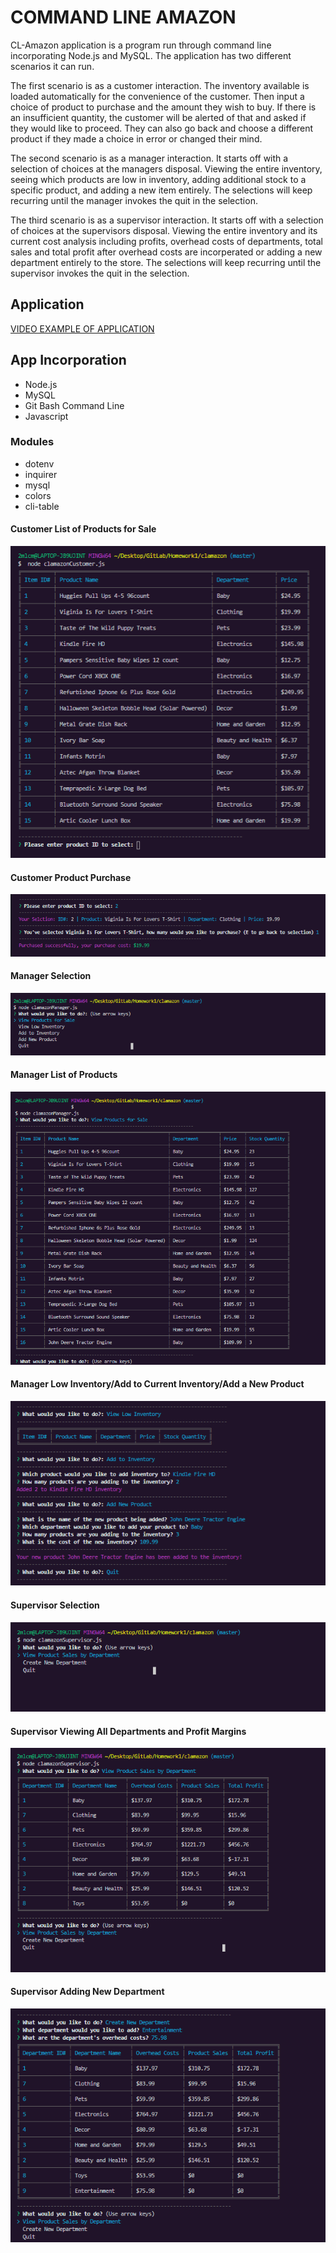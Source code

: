 # COMMAND LINE AMAZON
<p>CL-Amazon application is a program run through command line incorporating Node.js and MySQL. The application has two different scenarios it can run.
</p><p>
The first scenario is as a customer interaction. The inventory available is loaded automatically for the convenience of the customer. Then input a choice of product to purchase and the amount they wish to buy. If there is an insufficient quantity, the customer will be alerted of that and asked if they would like to proceed. They can also go back and choose a different product if they made a choice in error or changed their mind.
</p><p>
The second scenario is as a manager interaction. It starts off with a selection of choices at the managers disposal. Viewing the entire inventory, seeing which products are low in inventory, adding additional stock to a specific product, and adding a new item entirely. The selections will keep recurring until the manager invokes the quit in the selection.
</p>
</p><p>
The third scenario is as a supervisor interaction. It starts off with a selection of choices at the supervisors disposal. Viewing the entire inventory and its current cost analysis including profits, overhead costs of departments, total sales and total profit after overhead costs are incorperated or adding a new department entirely to the store. The selections will keep recurring until the supervisor invokes the quit in the selection.
</p>

## Application 
[VIDEO EXAMPLE OF APPLICATION](https://drive.google.com/file/d/1FbdJSy_g4fRV3lC36x1n-R39hHO8BFxb/view)

## App Incorporation
- Node.js
- MySQL
- Git Bash Command Line
- Javascript

### Modules
- dotenv
- inquirer
- mysql
- colors
- cli-table

#### Customer List of Products for Sale
![Product List](/public/assets/images/customer.png)

#### Customer Product Purchase
![Product Purchase](/public/assets/images/customer2.png)

#### Manager Selection
![Manager](/public/assets/images/manager.png)

#### Manager List of Products
![Manager Product List](/public/assets/images/manger3.png)

#### Manager Low Inventory/Add to Current Inventory/Add a New Product
![Manager Tasks](/public/assets/images/manager2.png)

#### Supervisor Selection
![Supervisor Selection](/public/assets/images/super.png)

#### Supervisor Viewing All Departments and Profit Margins
![Supervisor Profits](/public/assets/images/super2.png)

#### Supervisor Adding New Department
![Supervisor New Department](/public/assets/images/super3.png)



